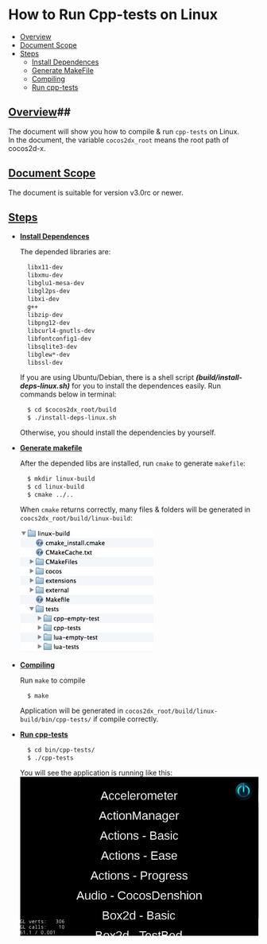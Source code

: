 # How to Run Cpp-tests on Linux #

* [Overview](#anchor1)
* [Document Scope](#anchor2)
* [Steps](#anchor3)
	* [Install Dependences](#anchor4)
	* [Generate MakeFile](#anchor5)
	* [Compiling](#anchor6)
	* [Run cpp-tests](#anchor7)

## [Overview](id:anchor1)##
The document will show you how to compile & run `cpp-tests` on Linux.  
In the document, the variable `cocos2dx_root` means the root path of cocos2d-x.  

## [Document Scope](id:anchor2) ##
The document is suitable for version v3.0rc or newer.

## [Steps](id:anchor3) ##

* **[Install Dependences](id:anchor4)**

	The depended libraries are:

		libx11-dev
		libxmu-dev
		libglu1-mesa-dev
		libgl2ps-dev
		libxi-dev
		g++
		libzip-dev
		libpng12-dev
		libcurl4-gnutls-dev
		libfontconfig1-dev
		libsqlite3-dev
		libglew*-dev
		libssl-dev

	If you are using Ubuntu/Debian, there is a shell script **_(build/install-deps-linux.sh)_** for you to install the dependences easily. Run commands below in terminal:  

    	$ cd $cocos2dx_root/build
    	$ ./install-deps-linux.sh

	Otherwise, you should install the dependencies by yourself.

* **[Generate makefile](id:anchor5)**

	After the depended libs are installed, run `cmake` to generate `makefile`:

    	$ mkdir linux-build
    	$ cd linux-build
    	$ cmake ../..

	When `cmake` returns correctly, many files & folders will be generated in  `coocs2dx_root/build/linux-build`:
	
	![folderImg](res/folderImg.jpg)
	
* **[Compiling](id:anchor6)**

	Run `make` to compile

    	$ make

	Application will be generated in `cocos2dx_root/build/linux-build/bin/cpp-tests/` if compile correctly.

* **[Run cpp-tests](id:anchor7)**

		$ cd bin/cpp-tests/
		$ ./cpp-tests
	
	You will see the application is running like this:
	![runningScene](res/runningScene.jpg)

